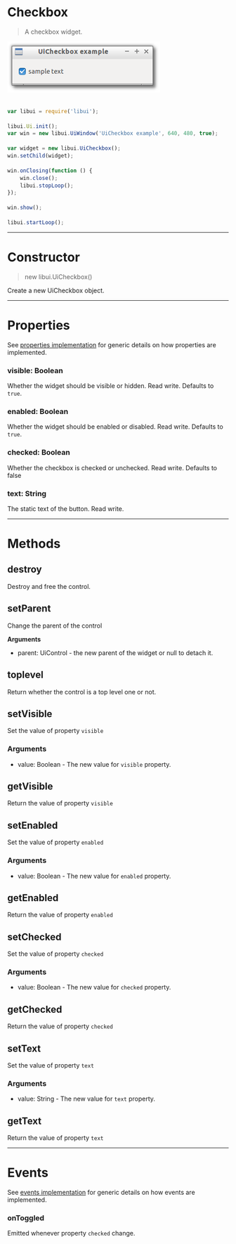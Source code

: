 
# Checkbox

> A checkbox widget.

![UiCheckbox example](media/UiCheckbox.png)

```js

var libui = require('libui');

libui.Ui.init();
var win = new libui.UiWindow('UiCheckbox example', 640, 480, true);

var widget = new libui.UiCheckbox();
win.setChild(widget);

win.onClosing(function () {
	win.close();
	libui.stopLoop();
});

win.show();

libui.startLoop();

```

---

# Constructor

> new libui.UiCheckbox()

Create a new UiCheckbox object.

---

# Properties

See [properties implementation](properties.md) for generic details on how properties are implemented.


### visible: Boolean

Whether the widget should be visible or hidden. 
Read write.
Defaults to `true`.



### enabled: Boolean

Whether the widget should be enabled or disabled. 
Read write.
Defaults to `true`.



### checked: Boolean

Whether the checkbox is checked or unchecked.
Read write.
Defaults to false



### text: String

The static text of the button.
Read write.




---

# Methods


## destroy

Destroy and free the control.




## setParent

Change the parent of the control


**Arguments**

* parent: UiControl - the new parent of the widget or null to detach it.



## toplevel

Return whether the control is a top level one or not.




## setVisible

Set the value of property `visible`

### Arguments

* value: Boolean - The new value for `visible` property.

## getVisible

Return the value of property `visible`



## setEnabled

Set the value of property `enabled`

### Arguments

* value: Boolean - The new value for `enabled` property.

## getEnabled

Return the value of property `enabled`



## setChecked

Set the value of property `checked`

### Arguments

* value: Boolean - The new value for `checked` property.

## getChecked

Return the value of property `checked`



## setText

Set the value of property `text`

### Arguments

* value: String - The new value for `text` property.

## getText

Return the value of property `text`



---

# Events

See [events implementation](events.md) for generic details on how events are implemented.


### onToggled

Emitted whenever property `checked` change.




